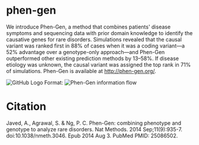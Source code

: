 # phen-gen

We introduce Phen-Gen, a method that combines patients' disease symptoms and sequencing data with prior domain knowledge to identify the causative genes for rare disorders. Simulations revealed that the causal variant was ranked first in 88% of cases when it was a coding variant—a 52% advantage over a genotype-only approach—and Phen-Gen outperformed other existing prediction methods by 13–58%. If disease etiology was unknown, the causal variant was assigned the top rank in 71% of simulations. Phen-Gen is available at http://phen-gen.org/.

![GitHub Logo](/images/logo.png)
Format: ![Phen-Gen information flow](url)

# Citation
Javed, A., Agrawal, S. & Ng, P. C. Phen-Gen: combining phenotype and genotype to analyze rare disorders. Nat Methods. 2014 Sep;11(9):935-7. doi:10.1038/nmeth.3046. Epub 2014 Aug 3. PubMed PMID: 25086502.
